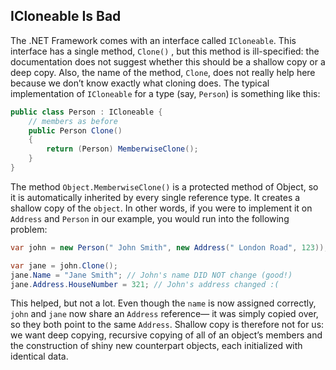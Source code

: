 ## ICloneable Is Bad 
The .NET Framework comes with an interface called `ICloneable`. This interface has a single method, `Clone()` , but this method is ill-specified: the documentation does not suggest whether this should be a shallow copy or a deep copy. Also, the name of the method, `Clone`, does not really help here because we don’t know exactly what cloning does. The typical implementation of `ICloneable` for a type (say, `Person`) is something like this:

```C#
public class Person : ICloneable {    
	// members as before     
	public Person Clone()    
	{         
		return (Person) MemberwiseClone();
	}
}
```
The method `Object.MemberwiseClone()` is a protected method of Object, so it is automatically inherited by every single reference type. It creates a shallow copy of the `object`. In other words, if you were to implement it on `Address` and `Person` in our example, you would run into the following problem:

```C#
var john = new Person(" John Smith", new Address(" London Road", 123)); 

var jane = john.Clone(); 
jane.Name = "Jane Smith"; // John's name DID NOT change (good!) 
jane.Address.HouseNumber = 321; // John's address changed :(
```

This helped, but not a lot. Even though the `name` is now assigned correctly, `john` and `jane` now share an `Address` reference— it was simply copied over, so they both point to the same `Address`. Shallow copy is therefore not for us: we want deep copying, recursive copying of all of an object’s members and the construction of shiny new counterpart objects, each initialized with identical data.

